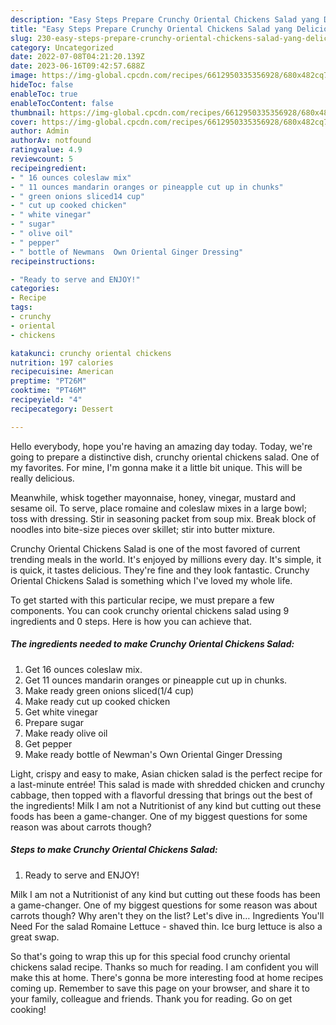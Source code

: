 ```yaml
---
description: "Easy Steps Prepare Crunchy Oriental Chickens Salad yang Delicious"
title: "Easy Steps Prepare Crunchy Oriental Chickens Salad yang Delicious"
slug: 230-easy-steps-prepare-crunchy-oriental-chickens-salad-yang-delicious
category: Uncategorized
date: 2022-07-08T04:21:20.139Z
date: 2023-06-16T09:42:57.688Z
image: https://img-global.cpcdn.com/recipes/6612950335356928/680x482cq70/crunchy-oriental-chickens-salad-recipe-main-photo.jpg
hideToc: false
enableToc: true
enableTocContent: false
thumbnail: https://img-global.cpcdn.com/recipes/6612950335356928/680x482cq70/crunchy-oriental-chickens-salad-recipe-main-photo.jpg
cover: https://img-global.cpcdn.com/recipes/6612950335356928/680x482cq70/crunchy-oriental-chickens-salad-recipe-main-photo.jpg
author: Admin
authorAv: notfound
ratingvalue: 4.9
reviewcount: 5
recipeingredient:
- " 16 ounces coleslaw mix"
- " 11 ounces mandarin oranges or pineapple cut up in chunks"
- " green onions sliced14 cup"
- " cut up cooked chicken"
- " white vinegar"
- " sugar"
- " olive oil"
- " pepper"
- " bottle of Newmans  Own Oriental Ginger Dressing"
recipeinstructions:

- "Ready to serve and ENJOY!"
categories:
- Recipe
tags:
- crunchy
- oriental
- chickens

katakunci: crunchy oriental chickens 
nutrition: 197 calories
recipecuisine: American
preptime: "PT26M"
cooktime: "PT46M"
recipeyield: "4"
recipecategory: Dessert

---
```



Hello everybody, hope you're having an amazing day today. Today, we're going to prepare a distinctive dish, crunchy oriental chickens salad. One of my favorites. For mine, I'm gonna make it a little bit unique. This will be really delicious.

Meanwhile, whisk together mayonnaise, honey, vinegar, mustard and sesame oil. To serve, place romaine and coleslaw mixes in a large bowl; toss with dressing. Stir in seasoning packet from soup mix. Break block of noodles into bite-size pieces over skillet; stir into butter mixture.

Crunchy Oriental Chickens Salad is one of the most favored of current trending meals in the world. It's enjoyed by millions every day. It's simple, it is quick, it tastes delicious. They're fine and they look fantastic. Crunchy Oriental Chickens Salad is something which I've loved my whole life.


To get started with this particular recipe, we must prepare a few components. You can cook crunchy oriental chickens salad using 9 ingredients and 0 steps. Here is how you can achieve that.

<!--inarticleads1-->

##### The ingredients needed to make Crunchy Oriental Chickens Salad:

1. Get  16 ounces coleslaw mix.
1. Get  11 ounces mandarin oranges or pineapple cut up in chunks.
1. Make ready  green onions sliced(1/4 cup)
1. Make ready  cut up cooked chicken
1. Get  white vinegar
1. Prepare  sugar
1. Make ready  olive oil
1. Get  pepper
1. Make ready  bottle of Newman&#39;s  Own Oriental Ginger Dressing


Light, crispy and easy to make, Asian chicken salad is the perfect recipe for a last-minute entrée! This salad is made with shredded chicken and crunchy cabbage, then topped with a flavorful dressing that brings out the best of the ingredients! Milk I am not a Nutritionist of any kind but cutting out these foods has been a game-changer. One of my biggest questions for some reason was about carrots though? 

<!--inarticleads2-->

##### Steps to make Crunchy Oriental Chickens Salad:


1. Ready to serve and ENJOY!

Milk I am not a Nutritionist of any kind but cutting out these foods has been a game-changer. One of my biggest questions for some reason was about carrots though? Why aren&#39;t they on the list? Let&#39;s dive in… Ingredients You&#39;ll Need For the salad Romaine Lettuce - shaved thin. Ice burg lettuce is also a great swap. 

So that's going to wrap this up for this special food crunchy oriental chickens salad recipe. Thanks so much for reading. I am confident you will make this at home. There's gonna be more interesting food at home recipes coming up. Remember to save this page on your browser, and share it to your family, colleague and friends. Thank you for reading. Go on get cooking!
